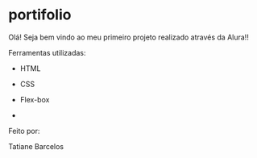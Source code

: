 # portifolio

Olá! Seja bem vindo ao meu primeiro projeto realizado através da Alura!!

Ferramentas utilizadas:

* HTML

* CSS

* Flex-box
* 
 Feito por:

Tatiane Barcelos
